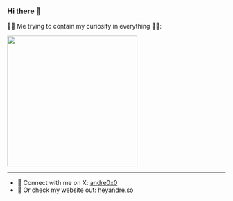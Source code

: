 ### Hi there 👋

🏃‍♂️ Me trying to contain my curiosity in everything 😮‍💨:

<img src="https://user-images.githubusercontent.com/12003520/233817100-40ee2d1a-d2d9-4730-b1c7-983384ba4238.gif" width="300" />

---

- 🙏 Connect with me on X: [andre0x0](https://twitter.com/andre0x0)
- 💪 Or check my website out: [heyandre.so](http://heyandre.so/)

<!--
**KatFishSnake/KatFishSnake** is a ✨ _special_ ✨ repository because its `README.md` (this file) appears on your GitHub profile.

Here are some ideas to get you started:

- 🔭 I’m currently working on ...
- 🌱 I’m currently learning ...
- 👯 I’m looking to collaborate on ...
- 🤔 I’m looking for help with ...
- 💬 Ask me about ...
- 📫 How to reach me: ...
- 😄 Pronouns: ...
- ⚡ Fun fact: ...
-->
